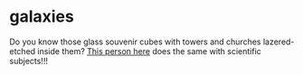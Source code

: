 <!--
  date: 2005-03-02
  modified: 2005-03-02
  slug: galaxies
  type: post
  categories: link 
-->

# galaxies

<p>Do you know those glass souvenir cubes with towers and churches lazered-etched inside them? <a href="http://www.bathsheba.com/" target="_blank">This person here</a> does the same with scientific subjects!!!</p>
